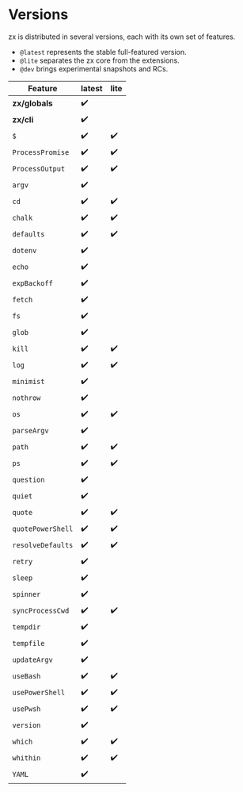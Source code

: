 # Versions

zx is distributed in several versions, each with its own set of features.

* `@latest` represents the stable full-featured version.
* `@lite` separates the zx core from the extensions.
* `@dev` brings experimental snapshots and RCs.

| Feature           | latest | lite |
|-------------------|--------|------|
| **zx/globals**    | ✔️     | ️    |
| **zx/cli**        | ✔️     |      |
| `$`               | ✔️     | ✔️   |
| `ProcessPromise`  | ✔️     | ✔️   |
| `ProcessOutput`   | ✔️     | ✔️   |
| `argv`            | ✔️     | ️    |
| `cd`              | ✔️     | ✔️   |
| `chalk`           | ✔️     | ✔️   |
| `defaults`        | ✔️     | ✔️   |
| `dotenv`          | ✔️     | ️    |
| `echo`            | ✔️     | ️    |
| `expBackoff`      | ✔️     | ️    |
| `fetch`           | ✔️     | ️    |
| `fs`              | ✔️     | ️    |
| `glob`            | ✔️     | ️    |
| `kill`            | ✔️     | ✔️   |
| `log`             | ✔️     | ✔️   |
| `minimist`        | ✔️     | ️    |
| `nothrow`         | ✔️     | ️    |
| `os`              | ✔️     | ✔️   |
| `parseArgv`       | ✔️     | ️    |
| `path`            | ✔️     | ✔️   |
| `ps`              | ✔️     | ✔️   |
| `question`        | ✔️     | ️    |
| `quiet`           | ✔️     | ️    |
| `quote`           | ✔️     | ✔️   |
| `quotePowerShell` | ✔️     | ✔️   |
| `resolveDefaults` | ✔️     | ✔️   |
| `retry`           | ✔️     | ️    |
| `sleep`           | ✔️     | ️    |
| `spinner`         | ✔️     | ️    |
| `syncProcessCwd`  | ✔️     | ✔️   |
| `tempdir`         | ✔️     |      |
| `tempfile`        | ✔️     |      |
| `updateArgv`      | ✔️     |      |
| `useBash`         | ✔️     | ✔️   |
| `usePowerShell`   | ✔️     | ✔️   |
| `usePwsh`         | ✔️     | ✔️   |
| `version`         | ✔️     | ️    |
| `which`           | ✔️     | ✔️   |
| `whithin`         | ✔️     | ✔️   |
| `YAML`            | ✔️     | ️    |

